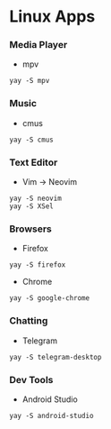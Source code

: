 # Linux Apps

### Media Player

- mpv

```
yay -S mpv
```

### Music

- cmus

```
yay -S cmus
```

### Text Editor

- Vim -> Neovim 

```
yay -S neovim
yay -S XSel
```

### Browsers

- Firefox

```
yay -S firefox
```

- Chrome

```
yay -S google-chrome
```

### Chatting

- Telegram

```
yay -S telegram-desktop
```

### Dev Tools

- Android Studio

```
yay -S android-studio
```
